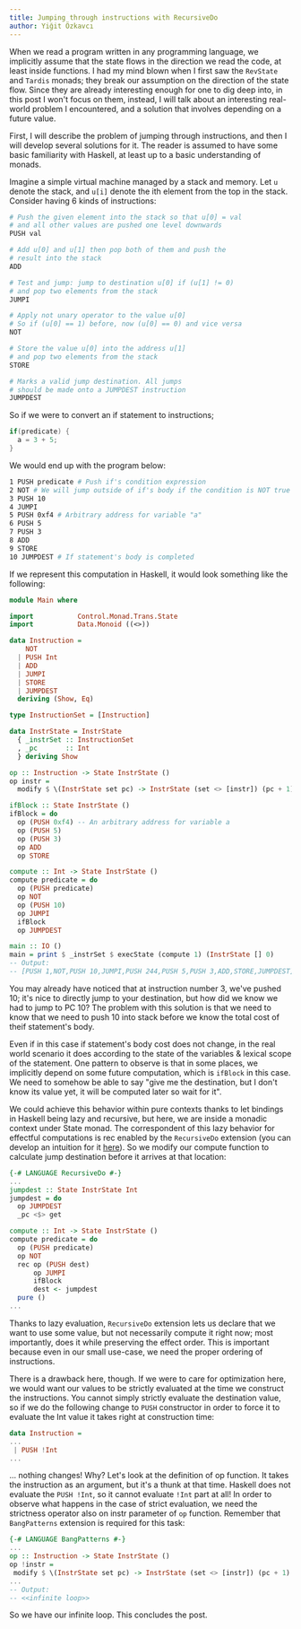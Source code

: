 ```yaml
---
title: Jumping through instructions with RecursiveDo
author: Yiğit Özkavcı
---
```


When we read a program written in any programming language, we implicitly assume that the state flows in the direction we read the code, at least inside functions. I had my mind blown when I first saw the `RevState` and `Tardis` monads; they break our assumption on the direction of the state flow. Since they are already interesting enough for one to dig deep into, in this post I won't focus on them, instead, I will talk about an interesting real-world problem I encountered, and a solution that involves depending on a future value.

First, I will describe the problem of jumping through instructions, and then I will develop several solutions for it.
The reader is assumed to have some basic familiarity with Haskell, at least up to a basic understanding of monads.

Imagine a simple virtual machine managed by a stack and memory. Let `u` denote the stack, and `u[i]` denote the ith element from the top in the stack.
Consider having 6 kinds of instructions:
```bash
# Push the given element into the stack so that u[0] = val
# and all other values are pushed one level downwards
PUSH val

# Add u[0] and u[1] then pop both of them and push the
# result into the stack
ADD

# Test and jump: jump to destination u[0] if (u[1] != 0)
# and pop two elements from the stack
JUMPI

# Apply not unary operator to the value u[0]
# So if (u[0] == 1) before, now (u[0] == 0) and vice versa
NOT

# Store the value u[0] into the address u[1]
# and pop two elements from the stack
STORE

# Marks a valid jump destination. All jumps
# should be made onto a JUMPDEST instruction
JUMPDEST
```
So if we were to convert an if statement to instructions;
```c
if(predicate) {
  a = 3 + 5;
}
```
We would end up with the program below:
```bash
1 PUSH predicate # Push if's condition expression
2 NOT # We will jump outside of if's body if the condition is NOT true
3 PUSH 10
4 JUMPI
5 PUSH 0xf4 # Arbitrary address for variable "a"
6 PUSH 5
7 PUSH 3
8 ADD
9 STORE
10 JUMPDEST # If statement's body is completed
```
If we represent this computation in Haskell, it would look something like the following:
```haskell
module Main where

import           Control.Monad.Trans.State
import           Data.Monoid ((<>))

data Instruction =
    NOT
  | PUSH Int
  | ADD
  | JUMPI
  | STORE
  | JUMPDEST
  deriving (Show, Eq)

type InstructionSet = [Instruction]

data InstrState = InstrState
  { _instrSet :: InstructionSet
  , _pc       :: Int
  } deriving Show

op :: Instruction -> State InstrState ()
op instr =
  modify $ \(InstrState set pc) -> InstrState (set <> [instr]) (pc + 1)

ifBlock :: State InstrState ()
ifBlock = do
  op (PUSH 0xf4) -- An arbitrary address for variable a
  op (PUSH 5)
  op (PUSH 3)
  op ADD
  op STORE

compute :: Int -> State InstrState ()
compute predicate = do
  op (PUSH predicate)
  op NOT
  op (PUSH 10)
  op JUMPI
  ifBlock
  op JUMPDEST

main :: IO ()
main = print $ _instrSet $ execState (compute 1) (InstrState [] 0)
-- Output:
-- [PUSH 1,NOT,PUSH 10,JUMPI,PUSH 244,PUSH 5,PUSH 3,ADD,STORE,JUMPDEST]
```
You may already have noticed that at instruction number 3, we've pushed 10; it's nice to directly jump to your destination, but how did we know we had to jump to PC 10?
The problem with this solution is that we need to know that we need to push 10 into stack before we know the total cost of theif statement's body.

Even if in this case if statement's body cost does not change, in the real world scenario it does according to the state of the variables & lexical scope of the statement.
One pattern to observe is that in some places, we implicitly depend on some future computation, which is `ifBlock` in this case. We need to somehow be able to say "give me the destination, but I don't know its value yet, it will be computed later so wait for it".

We could achieve this behavior within pure contexts thanks to let bindings in Haskell being lazy and recursive, but here, we are inside a monadic context under State monad. The correspondent of this lazy behavior for effectful computations is rec enabled by the `RecursiveDo` extension (you can develop an intuition for it [here](https://ocharles.org.uk/blog/posts/2014-12-09-recursive-do.html)).
So we modify our compute function to calculate jump destination before it arrives at that location:
```haskell
{-# LANGUAGE RecursiveDo #-}
...
jumpdest :: State InstrState Int
jumpdest = do
  op JUMPDEST
  _pc <$> get

compute :: Int -> State InstrState ()
compute predicate = do
  op (PUSH predicate)
  op NOT
  rec op (PUSH dest)
      op JUMPI
      ifBlock
      dest <- jumpdest
  pure ()
...
```
Thanks to lazy evaluation, `RecursiveDo` extension lets us declare that we want to use some value, but not necessarily compute it right now; most importantly, does it while preserving the effect order. This is important because even in our small use-case, we need the proper ordering of instructions.

There is a drawback here, though. If we were to care for optimization here, we would want our values to be strictly evaluated at the time we construct the instructions. You cannot simply strictly evaluate the destination value, so if we do the following change to `PUSH` constructor in order to force it to evaluate the Int value it takes right at construction time:

```haskell
data Instruction =
...
 | PUSH !Int
... 
```

... nothing changes! Why? Let's look at the definition of op function. It takes the instruction as an argument, but it's a thunk at that time. Haskell does not evaluate the `PUSH !Int`, so it cannot evaluate `!Int` part at all! In order to observe what happens in the case of strict evaluation, we need the strictness operator also on instr parameter of `op` function. Remember that `BangPatterns` extension is required for this task:
```haskell
{-# LANGUAGE BangPatterns #-}
...
op :: Instruction -> State InstrState ()
op !instr =
 modify $ \(InstrState set pc) -> InstrState (set <> [instr]) (pc + 1)
...
-- Output:
-- <<infinite loop>>
```
So we have our infinite loop. This concludes the post.
